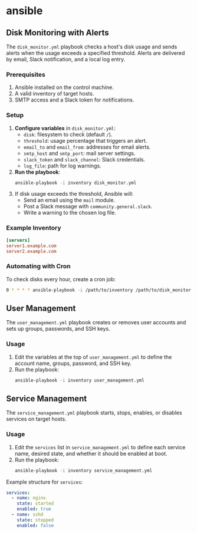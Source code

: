 # ansible

## Disk Monitoring with Alerts

The `disk_monitor.yml` playbook checks a host's disk usage and sends alerts when the usage exceeds a specified threshold. Alerts are delivered by email, Slack notification, and a local log entry.

### Prerequisites
1. Ansible installed on the control machine.
2. A valid inventory of target hosts.
3. SMTP access and a Slack token for notifications.

### Setup
1. **Configure variables** in `disk_monitor.yml`:
   - `disk`: filesystem to check (default `/`).
   - `threshold`: usage percentage that triggers an alert.
   - `email_to` and `email_from`: addresses for email alerts.
   - `smtp_host` and `smtp_port`: mail server settings.
   - `slack_token` and `slack_channel`: Slack credentials.
   - `log_file`: path for log warnings.
2. **Run the playbook**:
   ```bash
   ansible-playbook -i inventory disk_monitor.yml
   ```
3. If disk usage exceeds the threshold, Ansible will:
   - Send an email using the `mail` module.
   - Post a Slack message with `community.general.slack`.
   - Write a warning to the chosen log file.

### Example Inventory
```ini
[servers]
server1.example.com
server2.example.com
```

### Automating with Cron
To check disks every hour, create a cron job:
```bash
0 * * * * ansible-playbook -i /path/to/inventory /path/to/disk_monitor.yml
```

## User Management

The `user_management.yml` playbook creates or removes user accounts and sets up groups, passwords, and SSH keys.

### Usage
1. Edit the variables at the top of `user_management.yml` to define the account name, groups, password, and SSH key.
2. Run the playbook:
   ```bash
   ansible-playbook -i inventory user_management.yml
   ```

## Service Management

The `service_management.yml` playbook starts, stops, enables, or disables
services on target hosts.

### Usage
1. Edit the `services` list in `service_management.yml` to define each
   service name, desired state, and whether it should be enabled at boot.
2. Run the playbook:
   ```bash
   ansible-playbook -i inventory service_management.yml
   ```

Example structure for `services`:
```yaml
services:
  - name: nginx
    state: started
    enabled: true
  - name: sshd
    state: stopped
    enabled: false
```
